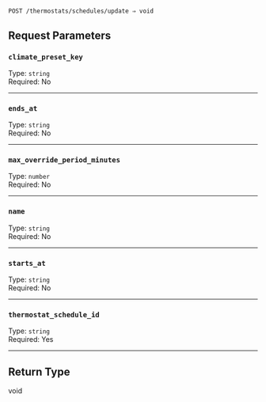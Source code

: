 # 

```
POST /thermostats/schedules/update ⇒ void
```



## Request Parameters

### `climate_preset_key`

Type: `string`\
Required: No



---

### `ends_at`

Type: `string`\
Required: No



---

### `max_override_period_minutes`

Type: `number`\
Required: No



---

### `name`

Type: `string`\
Required: No



---

### `starts_at`

Type: `string`\
Required: No



---

### `thermostat_schedule_id`

Type: `string`\
Required: Yes



---

## Return Type

void
